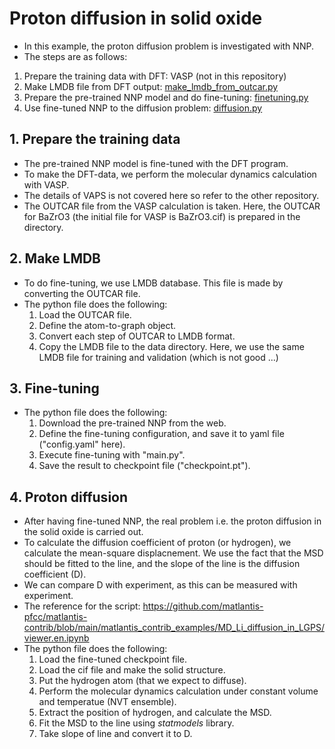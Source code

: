 # Proton diffusion in solid oxide
* In this example, the proton diffusion problem is investigated with NNP.
* The steps are as follows:
1. Prepare the training data with DFT: VASP (not in this repository)
2. Make LMDB file from DFT output: [make_lmdb_from_outcar.py](./make_lmdb_from_outcar.py)
3. Prepare the pre-trained NNP model and do fine-tuning: [finetuning.py](./finetuning.py)
4. Use fine-tuned NNP to the diffusion problem: [diffusion.py](./diffusion.py)

## 1. Prepare the training data
* The pre-trained NNP model is fine-tuned with the DFT program.
* To make the DFT-data, we perform the molecular dynamics calculation with VASP.
* The details of VAPS is not covered here so refer to the other repository.
* The OUTCAR file from the VASP calculation is taken. Here, the OUTCAR for BaZrO3 (the initial file for VASP
  is BaZrO3.cif) is prepared in the directory.

## 2. Make LMDB
* To do fine-tuning, we use LMDB database. This file is made by converting the OUTCAR file.
* The python file does the following:
  1. Load the OUTCAR file.
  2. Define the atom-to-graph object.
  3. Convert each step of OUTCAR to LMDB format.
  4. Copy the LMDB file to the data directory. 
     Here, we use the same LMDB file for training and validation (which is not good ...)

## 3. Fine-tuning
* The python file does the following:
  1. Download the pre-trained NNP from the web.
  2. Define the fine-tuning configuration, and save it to yaml file ("config.yaml" here).
  3. Execute fine-tuning with "main.py".
  4. Save the result to checkpoint file ("checkpoint.pt").

## 4. Proton diffusion
* After having fine-tuned NNP, the real problem i.e. the proton diffusion in the solid oxide is carried out.
* To calculate the diffusion coefficient of proton (or hydrogen), we calculate the mean-square displacnement.
  We use the fact that the MSD should be fitted to the line, and the slope of the line is the diffusion coefficient (D).
* We can compare D with experiment, as this can be measured with experiment.
* The reference for the script: https://github.com/matlantis-pfcc/matlantis-contrib/blob/main/matlantis_contrib_examples/MD_Li_diffusion_in_LGPS/viewer.en.ipynb
* The python file does the following:
  1. Load the fine-tuned checkpoint file.
  2. Load the cif file and make the solid structure.
  3. Put the hydrogen atom (that we expect to diffuse).
  4. Perform the molecular dynamics calculation under constant volume and temperatue (NVT ensemble).
  5. Extract the position of hydrogen, and calculate the MSD.
  6. Fit the MSD to the line using *statmodels* library.
  7. Take slope of line and convert it to D.
